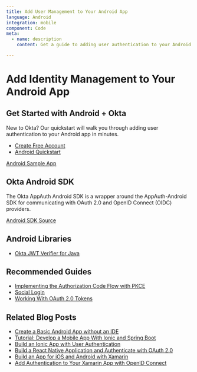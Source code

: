 ```yaml
---
title: Add User Management to Your Android App
language: Android
integration: mobile
component: Code
meta:
  - name: description
    content: Get a guide to adding user authentication to your Android app, and related guides to help complete your project.

---
```


# <i class='icon-48 docsPage code-android'></i> Add Identity Management to Your Android App

## Get Started with Android + Okta

New to Okta? Our quickstart will walk you through adding user authentication to your Android app in minutes.

<ul class='language-ctas'>
	<li>
		<a href='https://developer.okta.com/signup/' class='Button--red' data-proofer-ignore>
			<span>Create Free Account</span>
		</a>
	</li>
	<li>
		<a href='/quickstart/#/android' class='Button--blue' data-proofer-ignore>
			<span>Android Quickstart</span>
		</a>
	</li>
</ul>

<a href='https://github.com/okta/samples-android'>
	<span class='fa fa-github'></span> <span>Android Sample App</span>
</a>

## Okta Android SDK

The Okta AppAuth Android SDK is a wrapper around the AppAuth-Android SDK for communicating with OAuth 2.0 and OpenID Connect (OIDC) providers.

<a href='https://github.com/okta/okta-sdk-appauth-android'>
	<span class='fa fa-github'></span> <span>Android SDK Source</span>
</a>

## Android Libraries

<ul class="language-libraries">
	<li>
		<i class='fa fa-github'></i>
		<a href="https://github.com/okta/okta-jwt-verifier-java">
			<span>Okta JWT Verifier for Java</span>
		</a>
	</li>
</ul>

## Recommended Guides


- [Implementing the Authorization Code Flow with PKCE](/authentication-guide/implementing-authentication/auth-code-pkce/)
- [Social Login](/authentication-guide/social-login/)
- [Working With OAuth 2.0 Tokens](/authentication-guide/tokens/)

## Related Blog Posts


- [Create a Basic Android App without an IDE](/blog/2018/08/10/basic-android-without-an-ide)
- [Tutorial: Develop a Mobile App With Ionic and Spring Boot](/blog/2017/05/17/develop-a-mobile-app-with-ionic-and-spring-boot)
- [Build an Ionic App with User Authentication](/blog/2017/08/22/build-an-ionic-app-with-user-authentication)
- [Build a React Native Application and Authenticate with OAuth 2.0](/blog/2018/03/16/build-react-native-authentication-oauth-2)
- [Build an App for iOS and Android with Xamarin](/blog/2018/01/10/build-app-for-ios-android-with-xamarin)
- [Add Authentication to Your Xamarin App with OpenID Connect](/blog/2018/05/01/add-authentication-xamarin-openid-connect)

